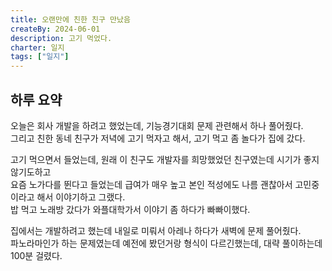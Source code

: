 ```yaml
---
title: 오랜만에 친한 친구 만났음
createBy: 2024-06-01
description: 고기 먹었다.
charter: 일지
tags: ["일지"]
---
```


## 하루 요약

오늘은 회사 개발을 하려고 했었는데, 기능경기대회 문제 관련해서 하나 풀어줬다.  
그리고 친한 동네 친구가 저녁에 고기 먹자고 해서, 고기 먹고 좀 놀다가 집에 갔다.

고기 먹으면서 들었는데, 원래 이 친구도 개발자를 희망했었던 친구였는데 시기가 좋지 않기도하고  
요즘 노가다를 뛴다고 들었는데 급여가 매우 높고 본인 적성에도 나름 괜찮아서 고민중이라고 해서 이야기하고 그랬다.  
밥 먹고 노래방 갔다가 와플대학가서 이야기 좀 하다가 빠빠이했다.

집에서는 개발하려고 했는데 내일로 미뤄서 아레나 하다가 새벽에 문제 풀어줬다.  
파노라마인가 하는 문제였는데 예전에 봤던거랑 형식이 다르긴했는데, 대략 풀이하는데 100분 걸렸다.
